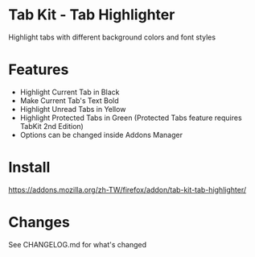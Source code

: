 Tab Kit - Tab Highlighter
=========================

Highlight tabs with different background colors and font styles

Features
========
- Highlight Current Tab in Black
- Make Current Tab's Text Bold
- Highlight Unread Tabs in Yellow
- Highlight Protected Tabs in Green (Protected Tabs feature requires TabKit 2nd Edition)
- Options can be changed inside Addons Manager

Install
=======
https://addons.mozilla.org/zh-TW/firefox/addon/tab-kit-tab-highlighter/

Changes
=======
See CHANGELOG.md for what's changed
